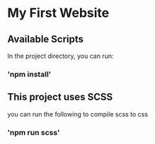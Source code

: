 # My First Website

## Available Scripts

In the project directory, you can run:

### 'npm install'

## This project uses SCSS

you can run the following to compile scss to css

### 'npm run scss'
